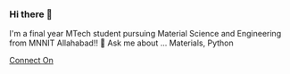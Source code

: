 ### Hi there 👋

<!--
**ErDileep/ErDileep** is a ✨ _special_ ✨ repository because its `README.md` (this file) appears on your GitHub profile.

- 🔭 I’m currently working on High Temperature Materials in MTech thesis of second round.
- 🌱 I’m currently learning python.
- 👯 I’m looking to collaborate on python or MATLAB.

- 

-->
I'm a final year MTech student pursuing Material Science and Engineering from MNNIT Allahabad!!
💬 Ask me about ... Materials, Python

[Connect On](https://www.linkedin.com/in/vermadileep/)
